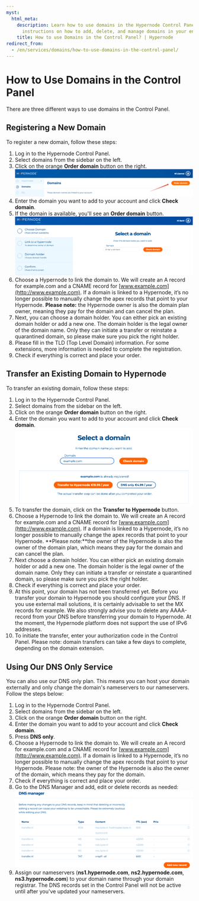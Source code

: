 ```yaml
---
myst:
  html_meta:
    description: Learn how to use domains in the Hypernode Control Panel. Get detailed
      instructions on how to add, delete, and manage domains in your environment.
    title: How to use Domains in the Control Panel? | Hypernode
redirect_from:
  - /en/services/domains/how-to-use-domains-in-the-control-panel/
---
```


<!-- source: https://support.hypernode.com/en/services/domains/how-to-use-domains-in-the-control-panel/ -->

# How to Use Domains in the Control Panel

There are three different ways to use domains in the Control Panel.

## Registering a New Domain

To register a new domain, follow these steps:

1. Log in to the Hypernode Control Panel.
1. Select domains from the sidebar on the left.
1. Click on the orange **Order domain** button on the right.
   ![](_res/ZNpmrcvOC8yNZt_On15ZvcL2uJpoBeMY6w.png)
1. Enter the domain you want to add to your account and click **Check domain**.
1. If the domain is available, you'll see an **Order domain** button.
   ![](_res/RF4b1aQPQipsvKWQ5Jyi7YiC7nhGWKQHyg.png)
1. Choose a Hypernode to link the domain to.
   We will create an A record for example.com and a CNAME record for [www.example.com](http://www.example.com). If a domain is linked to a Hypernode, it’s no longer possible to manually change the apex records that point to your Hypernode.
   **Please note:** the Hypernode owner is also the domain plan owner, meaning they pay for the domain and can cancel the plan.
1. Next, you can choose a domain holder. You can either pick an existing domain holder or add a new one. The domain holder is the legal owner of the domain name. Only they can initiate a transfer or reinstate a quarantined domain, so please make sure you pick the right holder.
1. Please fill in the TLD (Top Level Domain) information. For some extensions, more information is needed to complete the registration.
1. Check if everything is correct and place your order.

## Transfer an Existing Domain to Hypernode

To transfer an existing domain, follow these steps:

1. Log in to the Hypernode Control Panel.
1. Select domains from the sidebar on the left.
1. Click on the orange **Order domain** button on the right.
1. Enter the domain you want to add to your account and click **Check domain**.
   ![](_res/FlDmwwbqiRXdz5gltG0ewBcoxc-NMLr35g.png)
1. To transfer the domain, click on the **Transfer to Hypernode** button.
1. Choose a Hypernode to link the domain to.
   We will create an A record for example.com and a CNAME record for [www.example.com](http://www.example.com). If a domain is linked to a Hypernode, it’s no longer possible to manually change the apex records that point to your Hypernode.
   \*\*Please note:\*\*the owner of the Hypernode is also the owner of the domain plan, which means they pay for the domain and can cancel the plan.
1. Next choose a domain holder. You can either pick an existing domain holder or add a new one. The domain holder is the legal owner of the domain name. Only they can initiate a transfer or reinstate a quarantined domain, so please make sure you pick the right holder.
1. Check if everything is correct and place your order.
1. At this point, your domain has not been transferred yet. Before you transfer your domain to Hypernode you should configure your DNS. If you use external mail solutions, it is certainly advisable to set the MX records for example. We also strongly advise you to delete any AAAA-record from your DNS before transferring your domain to Hypernode. At the moment, the Hypernode platform does not support the use of IPv6 addresses.
1. To initiate the transfer, enter your authorization code in the Control Panel. Please note: domain transfers can take a few days to complete, depending on the domain extension.

## Using Our DNS Only Service

You can also use our DNS only plan. This means you can host your domain externally and only change the domain's nameservers to our nameservers.
Follow the steps below:

1. Log in to the Hypernode Control Panel.
1. Select domains from the sidebar on the left.
1. Click on the orange **Order domain** button on the right.
1. Enter the domain you want to add to your account and click **Check domain**.
1. Press **DNS only**.
1. Choose a Hypernode to link the domain to.
   We will create an A record for example.com and a CNAME record for [www.example.com](http://www.example.com). If a domain is linked to a Hypernode, it’s no longer possible to manually change the apex records that point to your Hypernode. Please note: the owner of the Hypernode is also the owner of the domain, which means they pay for the domain.
1. Check if everything is correct and place your order.
1. Go to the DNS Manager and add, edit or delete records as needed:
   ![](_res/mHz-v7hbGSLEdArIOUUsYHCp7ASiuO3Fjw.png)
1. Assign our nameservers (**ns1.hypernode.com**, **ns2.hypernode.com**, **ns3.hypernode.com**) to your domain name through your domain registrar. The DNS records set in the Control Panel will not be active until after you've updated your nameservers.
